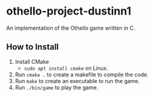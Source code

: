 # othello-project-dustinn1

An implementation of the Othello game written in C.

## How to Install

1. Install CMake
	- `sudo apt install cmake` on Linux.
2. Run `cmake .` to create a makefile to compile the code.
3. Run `make` to create an executable to run the game.
4. Run `./bin/game` to play the game.
